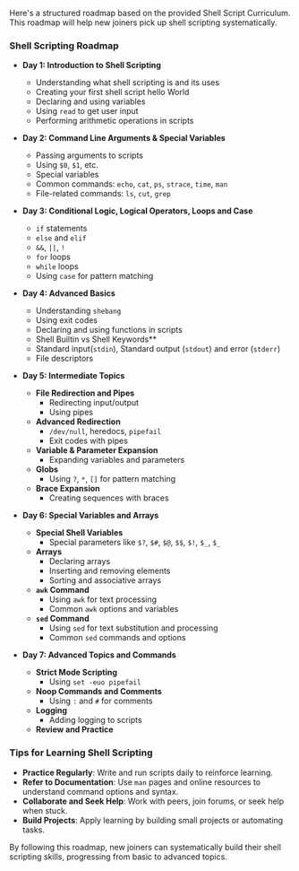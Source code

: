 Here's a structured roadmap based on the provided Shell Script Curriculum. This roadmap will help new joiners pick up shell scripting systematically.

### Shell Scripting Roadmap

- **Day 1: Introduction to Shell Scripting**
  - Understanding what shell scripting is and its uses
  - Creating your first shell script hello World
  - Declaring and using variables
  - Using `read` to get user input
  - Performing arithmetic operations in scripts
- **Day 2: Command Line Arguments & Special Variables**
  - Passing arguments to scripts
  - Using `$0`, `$1`, etc.
  - Special variables
  - Common commands: `echo`, `cat`, `ps`, `strace`, `time`, `man`
  - File-related commands: `ls`, `cut`, `grep`
- **Day 3: Conditional Logic, Logical Operators, Loops and Case**
  - `if` statements
  - `else` and `elif`
  - `&&`, `||`, `!`
  - `for` loops
  - `while` loops
  - Using `case` for pattern matching
- **Day 4: Advanced Basics**
  - Understanding `shebang`
  - Using exit codes
  - Declaring and using functions in scripts
  - Shell Builtin vs Shell Keywords**
  - Standard input(`stdin`), Standard output (`stdout`) and error (`stderr`)
  - File descriptors

- **Day 5: Intermediate Topics**
  - **File Redirection and Pipes**
    - Redirecting input/output
    - Using pipes
  - **Advanced Redirection**
    - `/dev/null`, heredocs, `pipefail`
    - Exit codes with pipes
  - **Variable & Parameter Expansion**
    - Expanding variables and parameters
  - **Globs**
    - Using `?`, `*`, `[]` for pattern matching
  - **Brace Expansion**
    - Creating sequences with braces

- **Day 6: Special Variables and Arrays**
  - **Special Shell Variables**
    - Special parameters like `$?`, `$#`, `$@`, `$$`, `$!`, `$_`, `$_`
  - **Arrays**
    - Declaring arrays
    - Inserting and removing elements
    - Sorting and associative arrays
  - **`awk` Command**
    - Using `awk` for text processing
    - Common `awk` options and variables
  - **`sed` Command**
    - Using `sed` for text substitution and processing
    - Common `sed` commands and options

- **Day 7: Advanced Topics and Commands**
  - **Strict Mode Scripting**
    - Using `set -euo pipefail`
  - **Noop Commands and Comments**
    - Using `:` and `#` for comments
  - **Logging**
    - Adding logging to scripts
  - **Review and Practice**

### Tips for Learning Shell Scripting
- **Practice Regularly**: Write and run scripts daily to reinforce learning.
- **Refer to Documentation**: Use `man` pages and online resources to understand command options and syntax.
- **Collaborate and Seek Help**: Work with peers, join forums, or seek help when stuck.
- **Build Projects**: Apply learning by building small projects or automating tasks.

By following this roadmap, new joiners can systematically build their shell scripting skills, progressing from basic to advanced topics.
